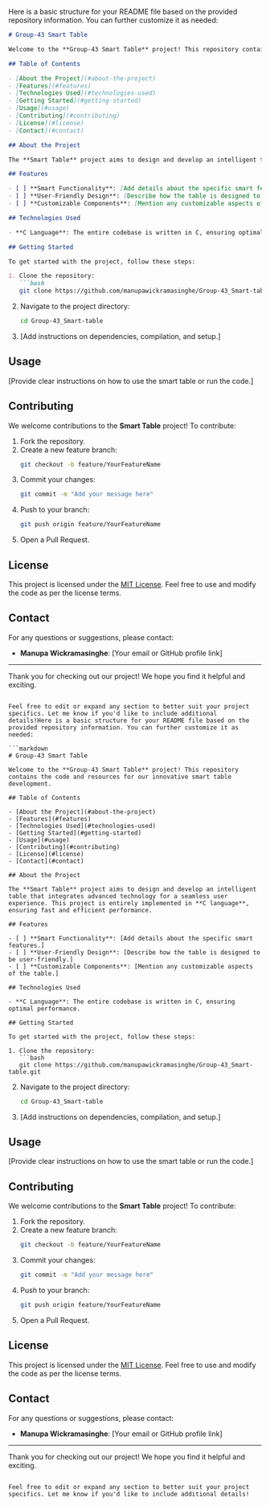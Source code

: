 Here is a basic structure for your README file based on the provided repository information. You can further customize it as needed:

```markdown
# Group-43 Smart Table

Welcome to the **Group-43 Smart Table** project! This repository contains the code and resources for our innovative smart table development.

## Table of Contents

- [About the Project](#about-the-project)
- [Features](#features)
- [Technologies Used](#technologies-used)
- [Getting Started](#getting-started)
- [Usage](#usage)
- [Contributing](#contributing)
- [License](#license)
- [Contact](#contact)

## About the Project

The **Smart Table** project aims to design and develop an intelligent table that integrates advanced technology for a seamless user experience. This project is entirely implemented in **C language**, ensuring fast and efficient performance.

## Features

- [ ] **Smart Functionality**: [Add details about the specific smart features.]
- [ ] **User-Friendly Design**: [Describe how the table is designed to be user-friendly.]
- [ ] **Customizable Components**: [Mention any customizable aspects of the table.]

## Technologies Used

- **C Language**: The entire codebase is written in C, ensuring optimal performance.

## Getting Started

To get started with the project, follow these steps:

1. Clone the repository:
   ```bash
   git clone https://github.com/manupawickramasinghe/Group-43_Smart-table.git
   ```
2. Navigate to the project directory:
   ```bash
   cd Group-43_Smart-table
   ```
3. [Add instructions on dependencies, compilation, and setup.]

## Usage

[Provide clear instructions on how to use the smart table or run the code.]

## Contributing

We welcome contributions to the **Smart Table** project! To contribute:

1. Fork the repository.
2. Create a new feature branch:
   ```bash
   git checkout -b feature/YourFeatureName
   ```
3. Commit your changes:
   ```bash
   git commit -m "Add your message here"
   ```
4. Push to your branch:
   ```bash
   git push origin feature/YourFeatureName
   ```
5. Open a Pull Request.

## License

This project is licensed under the [MIT License](LICENSE). Feel free to use and modify the code as per the license terms.

## Contact

For any questions or suggestions, please contact:

- **Manupa Wickramasinghe**: [Your email or GitHub profile link]

---

Thank you for checking out our project! We hope you find it helpful and exciting.
```

Feel free to edit or expand any section to better suit your project specifics. Let me know if you'd like to include additional details!Here is a basic structure for your README file based on the provided repository information. You can further customize it as needed:

```markdown
# Group-43 Smart Table

Welcome to the **Group-43 Smart Table** project! This repository contains the code and resources for our innovative smart table development.

## Table of Contents

- [About the Project](#about-the-project)
- [Features](#features)
- [Technologies Used](#technologies-used)
- [Getting Started](#getting-started)
- [Usage](#usage)
- [Contributing](#contributing)
- [License](#license)
- [Contact](#contact)

## About the Project

The **Smart Table** project aims to design and develop an intelligent table that integrates advanced technology for a seamless user experience. This project is entirely implemented in **C language**, ensuring fast and efficient performance.

## Features

- [ ] **Smart Functionality**: [Add details about the specific smart features.]
- [ ] **User-Friendly Design**: [Describe how the table is designed to be user-friendly.]
- [ ] **Customizable Components**: [Mention any customizable aspects of the table.]

## Technologies Used

- **C Language**: The entire codebase is written in C, ensuring optimal performance.

## Getting Started

To get started with the project, follow these steps:

1. Clone the repository:
   ```bash
   git clone https://github.com/manupawickramasinghe/Group-43_Smart-table.git
   ```
2. Navigate to the project directory:
   ```bash
   cd Group-43_Smart-table
   ```
3. [Add instructions on dependencies, compilation, and setup.]

## Usage

[Provide clear instructions on how to use the smart table or run the code.]

## Contributing

We welcome contributions to the **Smart Table** project! To contribute:

1. Fork the repository.
2. Create a new feature branch:
   ```bash
   git checkout -b feature/YourFeatureName
   ```
3. Commit your changes:
   ```bash
   git commit -m "Add your message here"
   ```
4. Push to your branch:
   ```bash
   git push origin feature/YourFeatureName
   ```
5. Open a Pull Request.

## License

This project is licensed under the [MIT License](LICENSE). Feel free to use and modify the code as per the license terms.

## Contact

For any questions or suggestions, please contact:

- **Manupa Wickramasinghe**: [Your email or GitHub profile link]

---

Thank you for checking out our project! We hope you find it helpful and exciting.
```

Feel free to edit or expand any section to better suit your project specifics. Let me know if you'd like to include additional details!
